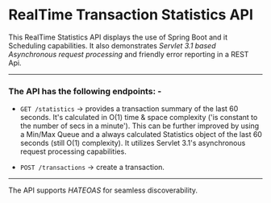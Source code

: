 # RealTime Transaction Statistics API

This RealTime Statistics API displays the use of Spring Boot and it Scheduling capabilities. It also demonstrates *Servlet 3.1 based Asynchronous request processing* and friendly error reporting in a REST Api.
___

### The API has the following endpoints: -

* `GET /statistics` -> provides a transaction summary of the last 60 seconds. It's calculated in O(1) time & space complexity ('is constant to the number of secs in a minute'). This can be further improved by using a Min/Max Queue and a always calculated Statistics object of the last 60 seconds (still O(1) complexity). It utilizes Servlet 3.1's asynchronous request processing capabilities.
 
* `POST /transactions` -> create a transaction.

___

The API supports *HATEOAS* for seamless discoverability.
